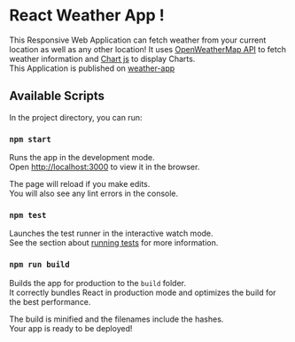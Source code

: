 # React Weather App !

This Responsive Web Application can fetch weather from your current location as well as any other location!
It uses [OpenWeatherMap API](https://openweathermap.org/api) to fetch weather information and [Chart js](https://www.chartjs.org) to display Charts.<br>
This Application is published on [weather-app](https://bharathkumar281.github.io/weather-app)

## Available Scripts

In the project directory, you can run:

### `npm start`

Runs the app in the development mode.<br>
Open [http://localhost:3000](http://localhost:3000) to view it in the browser.

The page will reload if you make edits.<br>
You will also see any lint errors in the console.

### `npm test`

Launches the test runner in the interactive watch mode.<br>
See the section about [running tests](https://facebook.github.io/create-react-app/docs/running-tests) for more information.

### `npm run build`

Builds the app for production to the `build` folder.<br>
It correctly bundles React in production mode and optimizes the build for the best performance.

The build is minified and the filenames include the hashes.<br>
Your app is ready to be deployed!
